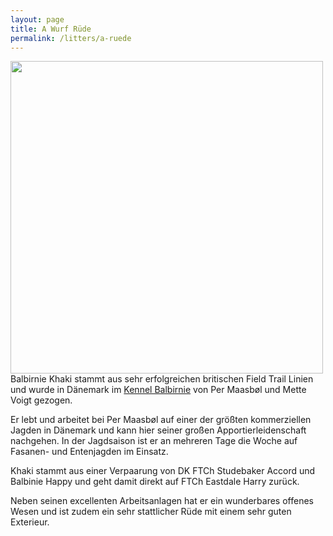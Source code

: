 ```yaml
---
layout: page
title: A Wurf Rüde
permalink: /litters/a-ruede
---
```

<img src="https://www.balbirnie.dk/images/images_hunde/Khaki_20151220_01.JPG" width="500" style="float:left; margin-right:5%">
Balbirnie Khaki stammt aus sehr erfolgreichen britischen Field Trail Linien und wurde in Dänemark im <a href="https://www.balbirnie.dk/index.html" target="_blank">Kennel Balbirnie</a> von Per Maasbøl und Mette Voigt gezogen.


Er lebt und arbeitet bei Per Maasbøl auf einer der größten kommerziellen Jagden in Dänemark und kann hier seiner großen Apportierleidenschaft nachgehen.  In der Jagdsaison ist er an mehreren Tage die Woche auf Fasanen- und Entenjagden im Einsatz.
 
Khaki stammt aus einer Verpaarung von DK FTCh Studebaker Accord und Balbinie Happy und geht damit direkt auf FTCh Eastdale Harry zurück. 

Neben seinen excellenten Arbeitsanlagen hat er ein wunderbares offenes Wesen und ist zudem ein sehr stattlicher Rüde mit einem sehr guten Exterieur.



